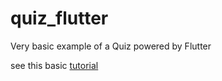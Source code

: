 # quiz_flutter

Very basic example of a Quiz powered by Flutter

see this basic [tutorial](https://www.youtube.com/watch?v=x0uinJvhNxI&list=WL&index=2)